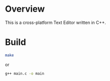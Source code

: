 # Overview
This is a cross-platform Text Editor written in C++.

# Build
```bash
make
```
or 
```bash
g++ main.c -o main
```

